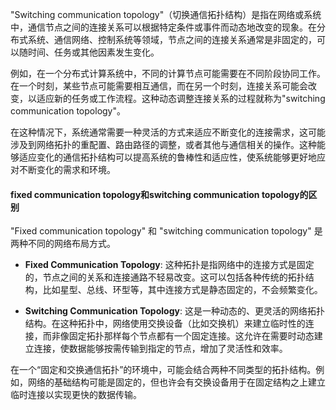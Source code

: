 "Switching communication topology"（切换通信拓扑结构）是指在网络或系统中，通信节点之间的连接关系可以根据特定条件或事件而动态地改变的现象。在分布式系统、通信网络、控制系统等领域，节点之间的连接关系通常是非固定的，可以随时间、任务或其他因素发生变化。

例如，在一个分布式计算系统中，不同的计算节点可能需要在不同阶段协同工作。在一个时刻，某些节点可能需要相互通信，而在另一个时刻，连接关系可能会改变，以适应新的任务或工作流程。这种动态调整连接关系的过程就称为"switching communication topology"。

在这种情况下，系统通常需要一种灵活的方式来适应不断变化的连接需求，这可能涉及到网络拓扑的重配置、路由路径的调整，或者其他与通信相关的操作。这种能够适应变化的通信拓扑结构可以提高系统的鲁棒性和适应性，使系统能够更好地应对不断变化的需求和环境。

#### fixed communication topology和switching communication topology的区别

"Fixed communication topology" 和 "switching communication topology" 是两种不同的网络布局方式。

- **Fixed Communication Topology**: 这种拓扑是指网络中的连接方式是固定的，节点之间的关系和连接通路不轻易改变。这可以包括各种传统的拓扑结构，比如星型、总线、环型等，其中连接方式是静态固定的，不会频繁变化。

- **Switching Communication Topology**: 这是一种动态的、更灵活的网络拓扑结构。在这种拓扑中，网络使用交换设备（比如交换机）来建立临时性的连接，而非像固定拓扑那样每个节点都有一个固定连接。这允许在需要时动态建立连接，使数据能够按需传输到指定的节点，增加了灵活性和效率。

在一个“固定和交换通信拓扑”的环境中，可能会结合两种不同类型的拓扑结构。例如，网络的基础结构可能是固定的，但也许会有交换设备用于在固定结构之上建立临时连接以实现更快的数据传输。

